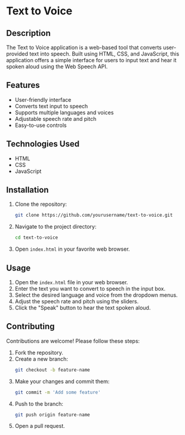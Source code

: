 # Text to Voice

## Description
The Text to Voice application is a web-based tool that converts user-provided text into speech. Built using HTML, CSS, and JavaScript, this application offers a simple interface for users to input text and hear it spoken aloud using the Web Speech API.

## Features
- User-friendly interface
- Converts text input to speech
- Supports multiple languages and voices
- Adjustable speech rate and pitch
- Easy-to-use controls

## Technologies Used
- HTML
- CSS
- JavaScript

## Installation
1. Clone the repository:
    ```bash
    git clone https://github.com/yourusername/text-to-voice.git
    ```
2. Navigate to the project directory:
    ```bash
    cd text-to-voice
    ```
3. Open `index.html` in your favorite web browser.

## Usage
1. Open the `index.html` file in your web browser.
2. Enter the text you want to convert to speech in the input box.
3. Select the desired language and voice from the dropdown menus.
4. Adjust the speech rate and pitch using the sliders.
5. Click the "Speak" button to hear the text spoken aloud.

## Contributing
Contributions are welcome! Please follow these steps:
1. Fork the repository.
2. Create a new branch:
    ```bash
    git checkout -b feature-name
    ```
3. Make your changes and commit them:
    ```bash
    git commit -m 'Add some feature'
    ```
4. Push to the branch:
    ```bash
    git push origin feature-name
    ```
5. Open a pull request.

